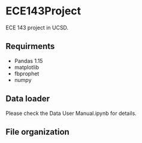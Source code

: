 # ECE143Project
ECE 143 project in UCSD. 

## Requirments

- Pandas 1.15
- matplotlib
- fbprophet
- numpy


## Data loader
Please check the Data User Manual.ipynb for details.

## File organization



